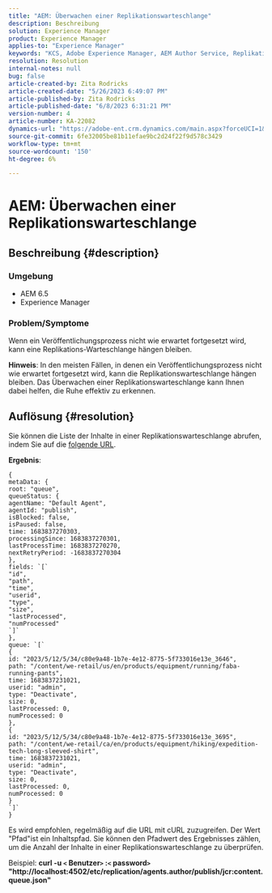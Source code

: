 ```yaml
---
title: "AEM: Überwachen einer Replikationswarteschlange"
description: Beschreibung
solution: Experience Manager
product: Experience Manager
applies-to: "Experience Manager"
keywords: "KCS, Adobe Experience Manager, AEM Author Service, Replikation"
resolution: Resolution
internal-notes: null
bug: false
article-created-by: Zita Rodricks
article-created-date: "5/26/2023 6:49:07 PM"
article-published-by: Zita Rodricks
article-published-date: "6/8/2023 6:31:21 PM"
version-number: 4
article-number: KA-22082
dynamics-url: "https://adobe-ent.crm.dynamics.com/main.aspx?forceUCI=1&pagetype=entityrecord&etn=knowledgearticle&id=4a6f6bf9-f5fb-ed11-8849-6045bd0063aa"
source-git-commit: 6fe32005be81b11efae9bc2d24f22f9d578c3429
workflow-type: tm+mt
source-wordcount: '150'
ht-degree: 6%

---
```


# AEM: Überwachen einer Replikationswarteschlange

## Beschreibung {#description}


### <b>Umgebung</b>

- AEM 6.5
- Experience Manager


### <b>Problem/Symptome</b>

Wenn ein Veröffentlichungsprozess nicht wie erwartet fortgesetzt wird, kann eine Replikations-Warteschlange hängen bleiben.

<b>Hinweis</b>: In den meisten Fällen, in denen ein Veröffentlichungsprozess nicht wie erwartet fortgesetzt wird, kann die Replikationswarteschlange hängen bleiben. Das Überwachen einer Replikationswarteschlange kann Ihnen dabei helfen, die Ruhe effektiv zu erkennen.


## Auflösung {#resolution}


Sie können die Liste der Inhalte in einer Replikationswarteschlange abrufen, indem Sie auf die [folgende URL](https://localhost:4502/etc/replication/agents.author/publish/jcr:content.queue.json).

<b>Ergebnis</b>:


```
{
metaData: {
root: "queue",
queueStatus: {
agentName: "Default Agent",
agentId: "publish",
isBlocked: false,
isPaused: false,
time: 1683837270303,
processingSince: 1683837270301,
lastProcessTime: 1683837270270,
nextRetryPeriod: -1683837270304
},
fields: `[` 
"id",
"path",
"time",
"userid",
"type",
"size",
"lastProcessed",
"numProcessed"
`]` 
},
queue: `[` 
{
id: "2023/5/12/5/34/c80e9a48-1b7e-4e12-8775-5f733016e13e_3646",
path: "/content/we-retail/us/en/products/equipment/running/faba-running-pants",
time: 1683837231021,
userid: "admin",
type: "Deactivate",
size: 0,
lastProcessed: 0,
numProcessed: 0
},
{
id: "2023/5/12/5/34/c80e9a48-1b7e-4e12-8775-5f733016e13e_3695",
path: "/content/we-retail/ca/en/products/equipment/hiking/expedition-tech-long-sleeved-shirt",
time: 1683837231021,
userid: "admin",
type: "Deactivate",
size: 0,
lastProcessed: 0,
numProcessed: 0
}
`]` 
}
```




Es wird empfohlen, regelmäßig auf die URL mit cURL zuzugreifen. Der Wert &quot;Pfad&quot;ist ein Inhaltspfad. Sie können den Pfadwert des Ergebnisses zählen, um die Anzahl der Inhalte in einer Replikationswarteschlange zu überprüfen.

Beispiel:
<b>curl -u `<` Benutzer`>` :`<` password`>`  &quot;http://localhost:4502/etc/replication/agents.author/publish/jcr:content.queue.json&quot;</b>
